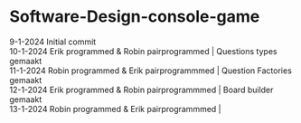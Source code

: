 # Software-Design-console-game

9-1-2024 Initial commit<br>
10-1-2024 Erik programmed & Robin pairprogrammed | Questions types gemaakt<br>
11-1-2024 Robin programmed & Erik pairprogrammmed | Question Factories gemaakt<br>
12-1-2024 Erik programmed & Robin pairprogrammmed | Board builder gemaakt<br>
13-1-2024 Robin programmed & Erik pairprogrammmed | <br>

